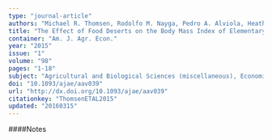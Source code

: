 ```yaml
---
type: "journal-article"
authors: "Michael R. Thomsen, Rodolfo M. Nayga, Pedro A. Alviola, Heather L. Rouse"
title: "The Effect of Food Deserts on the Body Mass Index of Elementary Schoolchildren"
container: "Am. J. Agr. Econ."
year: "2015"
issue: "1"
volume: "98"
pages: "1-18"
subject: "Agricultural and Biological Sciences (miscellaneous), Economics and Econometrics"
doi: "10.1093/ajae/aav039"
url: "http://dx.doi.org/10.1093/ajae/aav039"
citationkey: "ThomsenETAL2015"
updated: "20160315"
---
```


####Notes
